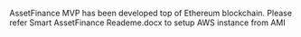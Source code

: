 AssetFinance MVP has been developed top of Ethereum blockchain. Please refer Smart AssetFinance Reademe.docx to setup AWS instance from AMI
